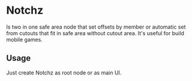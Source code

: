# Notchz

Is two in one safe area node that set offsets by member or automatic set from cutouts that fit in safe area without cutout area. It's useful for build mobile games.

## Usage

Just create Notchz as root node or as main UI.
